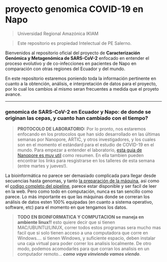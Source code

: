 # proyecto genomica COVID-19 en Napo
> Universidad Regional Amazónica IKIAM

> Este repositorio es propiedad Intelectual de PE Salerno. 


Bienvenidos al repositorio oficial del proyecto de **Caracterización Genómica y Metagenómica de SARS-CoV-2** enfocado en entender el proceso evolutivo y de co-infecciones en pacientes de Napo en comparación con otras regiones del Ecuador y del mundo. 

En este repositorio estaremos poniendo toda la información pertinente en cuanto a la obtención, análisis, e interpretación de datos para el proyecto, por lo cual los cambios al mismo seran frecuentes a medida que el proyeto avance.


___________

### genomica de SARS-CoV-2 en Ecuador y Napo: de donde se originan las cepas, y cuanto han cambiado con el tiempo? 

 
 
> **PROTOCOLO DE LABORATORIO:** Por lo pronto, nos estaremos enfocando en los protocolos que han sido desarrollado en las últimas semanas por Nanopore, ARTIC, y otros investigadores, y los cuales son en el momento el estándard para el estudio de COVID-19 en el mundo. Para empezar a entender el laboratorio, [esta guia de Nanopore es muy util](https://londoncallingconf.co.uk/about-us/news/using-nanopore-covid-19) como resumen. En ella tambien pueden encontrar los links para resgistrarse en los talleres de esta semana (entre martes y jueves!). 
> 

La bioinformática no parece ser demasiado complicada para llegar desde secuencias hasta genomas, y tanto [la preparación de la máquina](https://artic.network/ncov-2019/ncov2019-it-setup.html), asi como el [codigo completo del pipeline](https://artic.network/ncov-2019/ncov2019-bioinformatics-sop.html), parece estar disponible y ser facil de leer en la web. Pero como todo en computación, nunca es tan sencillo como parece. Lo más importante es que las máquinas donde se correran los análisis de datos esten 100% equipadas (en cuanto a sistema operativo, software, etc) para el momento en que tengamos los datos. 

> **TODO EN BIOINFORMATICA Y COMPUTACION se maneja en ambiente linux!!** esto quiere decir que si tienen MAC/UBUNTU/LINUX, correr todos estos programas sera mucho mas facil que si solo tienen acceso a una computadora que corre en Windows.... si tienen Windows, y suficiente espacio, deben instalar una caja virtual para poder correr los analisis localmente. De otro modo, podemos acomodarles para que corran los analisis en un computador remoto... ***como vaya vinviendo vamos viendo***. 

